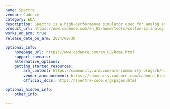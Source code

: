 ```yaml
---
name: Spectre
vendor: Cadence
category: EDA
description: Spectre is a high-performance simulator used for analog and mixed-signal circuits, developed by Cadence. It supports a wide range of applications, including RF, analog, and digital designs.
product_url: https://www.cadence.com/en_US/home/tools/custom-ic-analog-rf-design/circuit-simulation/spectre-x-simulator.html
works_on_arm: true
release_date_on_arm: 2024/09/30

optional_info:
    homepage_url: https://www.cadence.com/en_US/home.html
    support_caveats:
    alternative_options:
    getting_started_resources:
        arm_content: https://community.arm.com/arm-community-blogs/b/high-performance-computing-blog/posts/aws-graviton3-improves-cadence-eda-tools-performance-for-arm
        vendor_announcement: https://community.cadence.com/cadence_blogs_8/b/cic/posts/spectre-24-1-release-is-now-available
        official_docs: https://spectre-code.org/pages.html

optional_hidden_info:
    other_info:

---
```


